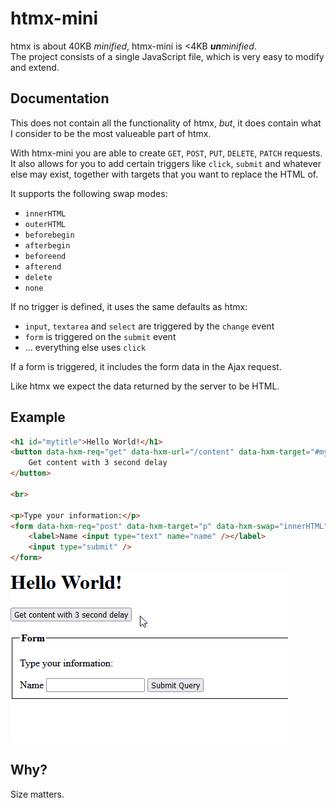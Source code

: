 # htmx-mini
htmx is about 40KB _minified_, htmx-mini is <4KB _**un**minified_.  
The project consists of a single JavaScript file, which is very easy to modify and extend.

## Documentation
This does not contain all the functionality of htmx, _but_, it does contain
what I consider to be the most valueable part of htmx.

With htmx-mini you are able to create `GET`, `POST`, `PUT`, `DELETE`, `PATCH` requests.
It also allows for you to add certain triggers like `click`, `submit` and whatever else may exist,
together with targets that you want to replace the HTML of.

It supports the following swap modes:
- `innerHTML`
- `outerHTML`
- `beforebegin`
- `afterbegin`
- `beforeend`
- `afterend`
- `delete`
- `none`

If no trigger is defined, it uses the same defaults as htmx:
- `input`, `textarea` and `select` are triggered by the `change` event
- `form` is triggered on the `submit` event
- ... everything else uses `click`

If a form is triggered, it includes the form data in the Ajax request.

Like htmx we expect the data returned by the server to be HTML.

## Example
```html
<h1 id="mytitle">Hello World!</h1>
<button data-hxm-req="get" data-hxm-url="/content" data-hxm-target="#mytitle" data-hxm-delay="3000">
    Get content with 3 second delay
</button>

<br>

<p>Type your information:</p>
<form data-hxm-req="post" data-hxm-target="p" data-hxm-swap="innerHTML">
    <label>Name <input type="text" name="name" /></label>
    <input type="submit" />
</form>
```

![showcase](showcase.gif)

## Why?
Size matters.
